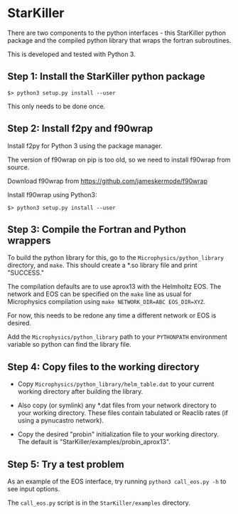 # StarKiller

There are two components to the python interfaces - this StarKiller
python package and the compiled python library that wraps the fortran
subroutines.

This is developed and tested with Python 3.

## Step 1: Install the StarKiller python package

```
$> python3 setup.py install --user
```

This only needs to be done once.

## Step 2: Install f2py and f90wrap

Install f2py for Python 3 using the package manager.

The version of f90wrap on pip is too old, so we need to install
f90wrap from source.

Download f90wrap from https://github.com/jameskermode/f90wrap

Install f90wrap using Python3:

```
$> python3 setup.py install --user
```

## Step 3: Compile the Fortran and Python wrappers

To build the python library for this, go to the
`Microphysics/python_library` directory, and `make`. This should
create a *.so library file and print "SUCCESS."

The compilation defaults are to use aprox13 with the Helmholtz
EOS. The network and EOS can be specified on the `make` line as usual
for Microphysics compilation using `make NETWORK_DIR=ABC EOS_DIR=XYZ`.

For now, this needs to be redone any time a different network or EOS
is desired.

Add the `Microphysics/python_library` path to your `PYTHONPATH`
environment variable so python can find the library file.

## Step 4: Copy files to the working directory

- Copy `Microphysics/python_library/helm_table.dat` to your current
  working directory after building the library.

- Also copy (or symlink) any *.dat files from your network directory
  to your working directory. These files contain tabulated or Reaclib
  rates (if using a pynucastro network).

- Copy the desired "probin" initialization file to your working
  directory. The default is "StarKiller/examples/probin_aprox13".

## Step 5: Try a test problem

As an example of the EOS interface, try running `python3 call_eos.py -h`
to see input options.

The `call_eos.py` script is in the
`StarKiller/examples` directory.
